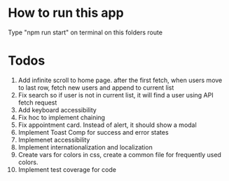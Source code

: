 # How to run this app

Type "npm run start" on terminal on this folders route

# Todos
1. Add infinite scroll to home page. after the first fetch, when users move to last row, fetch new users and append to current list
2. Fix search so if user is not in current list, it will find a user using API fetch request
3. Add keyboard accessibility
4. Fix hoc to implement chaining
5. Fix appointment card. Instead of alert, it should show a modal
6. Implement Toast Comp for success and error states
7. Implemenet accessibility
8. Implement internationalization and localization
9. Create vars for colors in css, create a common file for frequently used colors.
10. Implement test coverage for code
